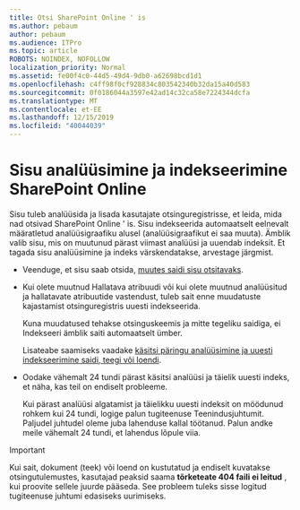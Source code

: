 ```yaml
---
title: Otsi SharePoint Online ' is
ms.author: pebaum
author: pebaum
ms.audience: ITPro
ms.topic: article
ROBOTS: NOINDEX, NOFOLLOW
localization_priority: Normal
ms.assetid: fe00f4c0-44d5-49d4-9db0-a62698bcd1d1
ms.openlocfilehash: c4ff98f0cf928834c803542340b32da15a40d583
ms.sourcegitcommit: 0f0186044a3597e42ad14c32ca58e7224344dcfa
ms.translationtype: MT
ms.contentlocale: et-EE
ms.lasthandoff: 12/15/2019
ms.locfileid: "40044039"
---
```

# <a name="content-crawling-and-indexing-in-sharepoint-online"></a>Sisu analüüsimine ja indekseerimine SharePoint Online

Sisu tuleb analüüsida ja lisada kasutajate otsinguregistrisse, et leida, mida nad otsivad SharePoint Online ' is. Sisu indekseerida automaatselt eelnevalt määratletud analüüsigraafiku alusel (analüüsigraafikut ei saa muuta). Ämblik valib sisu, mis on muutunud pärast viimast analüüsi ja uuendab indeksit. Et tagada sisu analüüsimine ja indeks värskendatakse, arvestage järgmist.

- Veenduge, et sisu saab otsida, [muutes saidi sisu otsitavaks](https://docs.microsoft.com/sharepoint/make-site-content-searchable).

- Kui olete muutnud Hallatava atribuudi või kui olete muutnud analüüsitud ja hallatavate atribuutide vastendust, tuleb sait enne muudatuste kajastamist otsinguregistris uuesti indekseerida. 

    Kuna muudatused tehakse otsinguskeemis ja mitte tegeliku saidiga, ei Indekseeri ämblik saiti automaatselt ümber. 

    Lisateabe saamiseks vaadake [käsitsi päringu analüüsimine ja uuesti indekseerimine saidi, teegi või loendi](https://docs.microsoft.com/sharepoint/crawl-site-conten).

- Oodake vähemalt 24 tundi pärast käsitsi analüüsi ja täielik uuesti indeks, et näha, kas teil on endiselt probleeme. 

    Kui pärast analüüsi algatamist ja täielikku uuesti indeksit on möödunud rohkem kui 24 tundi, logige palun tugiteenuse Teenindusjuhtumit. Paljudel juhtudel oleme juba lahenduse kallal töötanud. Palun andke meile vähemalt 24 tundi, et lahendus lõpule viia.

> [!IMPORTANT]
> Kui sait, dokument (teek) või loend on kustutatud ja endiselt kuvatakse otsingutulemustes, kasutajad peaksid saama **tõrketeate 404 faili ei leitud** , kui proovite sellele juurde pääseda. See probleem tuleks sisse logitud tugiteenuse juhtumi edasiseks uurimiseks. 



